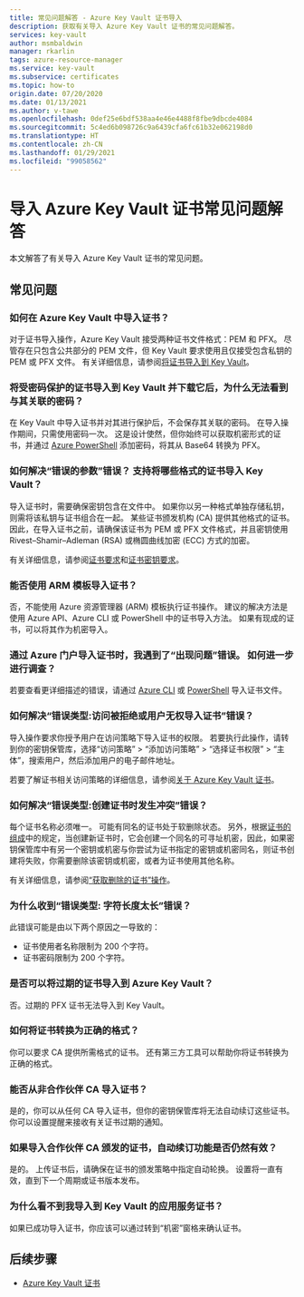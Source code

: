 ```yaml
---
title: 常见问题解答 - Azure Key Vault 证书导入
description: 获取有关导入 Azure Key Vault 证书的常见问题解答。
services: key-vault
author: msmbaldwin
manager: rkarlin
tags: azure-resource-manager
ms.service: key-vault
ms.subservice: certificates
ms.topic: how-to
origin.date: 07/20/2020
ms.date: 01/13/2021
ms.author: v-tawe
ms.openlocfilehash: 0def25e6bdf538aa4e46e4488f8fbe9dbcde4084
ms.sourcegitcommit: 5c4ed6b098726c9a6439cfa6fc61b32e062198d0
ms.translationtype: HT
ms.contentlocale: zh-CN
ms.lasthandoff: 01/29/2021
ms.locfileid: "99058562"
---
```

# <a name="importing-azure-key-vault-certificates-faq"></a>导入 Azure Key Vault 证书常见问题解答

本文解答了有关导入 Azure Key Vault 证书的常见问题。

## <a name="frequently-asked-questions"></a>常见问题

### <a name="how-can-i-import-a-certificate-in-azure-key-vault"></a>如何在 Azure Key Vault 中导入证书？

对于证书导入操作，Azure Key Vault 接受两种证书文件格式：PEM 和 PFX。 尽管存在只包含公共部分的 PEM 文件，但 Key Vault 要求使用且仅接受包含私钥的 PEM 或 PFX 文件。 有关详细信息，请参阅[将证书导入到 Key Vault](./tutorial-import-certificate.md#import-a-certificate-to-key-vault)。

### <a name="after-i-import-a-password-protected-certificate-to-key-vault-and-then-download-it-why-cant-i-see-the-password-thats-associated-with-it"></a>将受密码保护的证书导入到 Key Vault 并下载它后，为什么无法看到与其关联的密码？
    
在 Key Vault 中导入证书并对其进行保护后，不会保存其关联的密码。 在导入操作期间，只需使用密码一次。 这是设计使然，但你始终可以获取机密形式的证书，并通过 [Azure PowerShell](https://social.technet.microsoft.com/wiki/contents/articles/37431.exporting-azure-app-service-certificates.aspx) 添加密码，将其从 Base64 转换为 PFX。

### <a name="how-can-i-resolve-a-bad-parameter-error-what-are-the-supported-certificate-formats-for-importing-to-key-vault"></a>如何解决“错误的参数”错误？ 支持将哪些格式的证书导入 Key Vault？

导入证书时，需要确保密钥包含在文件中。 如果你以另一种格式单独存储私钥，则需将该私钥与证书组合在一起。 某些证书颁发机构 (CA) 提供其他格式的证书。 因此，在导入证书之前，请确保该证书为 PEM 或 PFX 文件格式，并且密钥使用 Rivest–Shamir–Adleman (RSA) 或椭圆曲线加密 (ECC) 方式的加密。 

有关详细信息，请参阅[证书要求](./certificate-scenarios.md#formats-of-import-we-support)和[证书密钥要求](../keys/about-keys.md)。

###  <a name="can-i-import-a-certificate-by-using-an-arm-template"></a>能否使用 ARM 模板导入证书？

否，不能使用 Azure 资源管理器 (ARM) 模板执行证书操作。 建议的解决方法是使用 Azure API、Azure CLI 或 PowerShell 中的证书导入方法。 如果有现成的证书，可以将其作为机密导入。

### <a name="when-i-import-a-certificate-via-the-azure-portal-i-get-a-something-went-wrong-error-how-can-i-investigate-further"></a>通过 Azure 门户导入证书时，我遇到了“出现问题”错误。 如何进一步进行调查？
    
若要查看更详细描述的错误，请通过 [Azure CLI](/cli/keyvault/certificate#az-keyvault-certificate-import) 或 [PowerShell](https://docs.microsoft.com/powershell/module/azurerm.keyvault/import-azurekeyvaultcertificate?view=azurermps-6.13.0) 导入证书文件。

### <a name="how-can-i-resolve-error-type-access-denied-or-user-is-unauthorized-to-import-certificate"></a>如何解决“错误类型:访问被拒绝或用户无权导入证书”错误？
    
导入操作要求你授予用户在访问策略下导入证书的权限。 若要执行此操作，请转到你的密钥保管库，选择“访问策略” > “添加访问策略” > “选择证书权限” > “主体”，搜索用户，然后添加用户的电子邮件地址。    

若要了解证书相关访问策略的详细信息，请参阅[关于 Azure Key Vault 证书](./about-certificates.md#certificate-access-control)。


### <a name="how-can-i-resolve-error-type-conflict-when-creating-a-certificate"></a>如何解决“错误类型:创建证书时发生冲突”错误？
    
每个证书名称必须唯一。 可能有同名的证书处于软删除状态。 另外，根据[证书的组成](./about-certificates.md#composition-of-a-certificate)中的规定，当创建新证书时，它会创建一个同名的可寻址机密，因此，如果密钥保管库中有另一个密钥或机密与你尝试为证书指定的密钥或机密同名，则证书创建将失败，你需要删除该密钥或机密，或者为证书使用其他名称。 

有关详细信息，请参阅[“获取删除的证书”操作](https://docs.microsoft.com/rest/api/keyvault/getdeletedcertificate/getdeletedcertificate)。

### <a name="why-am-i-getting-error-type-char-length-is-too-long"></a>为什么收到“错误类型: 字符长度太长”错误？
此错误可能是由以下两个原因之一导致的：    
* 证书使用者名称限制为 200 个字符。
* 证书密码限制为 200 个字符。

### <a name="can-i-import-an-expired-certificate-to-azure-key-vault"></a>是否可以将过期的证书导入到 Azure Key Vault？
    
否。过期的 PFX 证书无法导入到 Key Vault。

### <a name="how-can-i-convert-my-certificate-to-the-proper-format"></a>如何将证书转换为正确的格式？

你可以要求 CA 提供所需格式的证书。 还有第三方工具可以帮助你将证书转换为正确的格式。

### <a name="can-i-import-certificates-from-non-partner-cas"></a>能否从非合作伙伴 CA 导入证书？
是的，你可以从任何 CA 导入证书，但你的密钥保管库将无法自动续订这些证书。 你可以设置提醒来接收有关证书过期的通知。

### <a name="if-i-import-a-certificate-from-a-partner-ca-will-the-autorenewal-feature-still-work"></a>如果导入合作伙伴 CA 颁发的证书，自动续订功能是否仍然有效？
是的。 上传证书后，请确保在证书的颁发策略中指定自动轮换。 设置将一直有效，直到下一个周期或证书版本发布。

### <a name="why-cant-i-see-the-app-service-certificate-that-i-imported-to-key-vault"></a>为什么看不到我导入到 Key Vault 的应用服务证书？ 
如果已成功导入证书，你应该可以通过转到“机密”窗格来确认证书。


## <a name="next-steps"></a>后续步骤

- [Azure Key Vault 证书](./about-certificates.md)